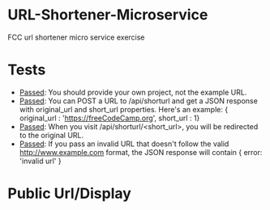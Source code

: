 # URL-Shortener-Microservice
FCC url shortener micro service exercise

# Tests

- <ins>Passed</ins>: You should provide your own project, not the example URL.
- <ins>Passed</ins>: You can POST a URL to /api/shorturl and get a JSON response with original_url and short_url properties. Here's an example: { original_url : 'https://freeCodeCamp.org', short_url : 1}
- <ins>Passed</ins>: When you visit /api/shorturl/<short_url>, you will be redirected to the original URL.
- <ins>Passed</ins>: If you pass an invalid URL that doesn't follow the valid http://www.example.com format, the JSON response will contain { error: 'invalid url' }

# Public Url/Display

